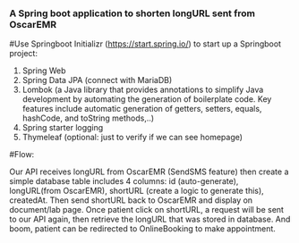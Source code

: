 ### A Spring boot application to shorten longURL sent from OscarEMR

#Use Springboot Initializr (https://start.spring.io/) to start up a Springboot project:
  1. Spring Web
  2. Spring Data JPA (connect with MariaDB)
  3. Lombok (a Java library that provides annotations to simplify Java development by automating the generation of boilerplate code. Key features include automatic generation of getters, setters, equals, hashCode, and toString methods,..)
  4. Spring starter logging
  5. Thymeleaf (optional: just to verify if we can see homepage)

#Flow:

Our API receives longURL from OscarEMR (SendSMS feature) then create a simple database table includes 4 columns: id (auto-generate), longURL(from OscarEMR), shortURL (create a logic to generate this), createdAt.
Then send shortURL back to OscarEMR and display on document/lab page. 
Once patient click on shortURL, a request will be sent to our API again, then retrieve the longURL that was stored in database. And boom, patient can be redirected to OnlineBooking to make appointment.
